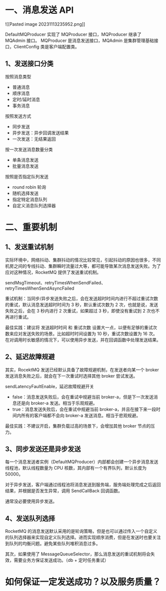 # 一、消息发送 API

![[Pasted image 20231113235952.png]]

DefaultMQProducer 实现了 MQProducer 接口，MQProducer 继承了 MQAdmin 接口。
MQProducer 是消息发送接口，MQAdmin 是集群管理基础接口，ClientConfig 类是客户端配置类。


## 1、发送接口分类

按照消息类型
- 普通消息
- 顺序消息
- 定时/延时消息
- 事务消息

按照发送方式
- 同步发送
- 异步发送：异步回调发送结果
- 一次发送：无结果返回

按一次发送消息数量分类
- 单条消息发送
- 批量消息发送

按照是否指定队列发送
- round robin 轮询
- 随机选择发送
- 指定特定消息队列
- 自定义消息队列选择器


# 二、重要机制

## 1、发送重试机制

实际环境中，网络抖动、集群抖动的情况比较常见，引起抖动的原因也很多，不同机房之间的专线抖动、集群瞬时流量过大等，都可能导致某次消息发送失败。为了应对这种情况，RocketMQ 提供了发送重试机制。

sendMsgTimeout、retryTimesWhenSendFailed、retryTimesWhenSendAsyncFailed

重试机制：当同步/异步发送失败之后，会在发送超时时间内进行不超过重试次数的重试，默认消息发送超时时间为 3 秒，默认重试次数为 2 次，也就是说，发送失败之后，会在 3 秒内进行 2 次重试，如果超过 3 秒，即使没有重试到 2 次也不再进行重试。

最佳实践：建议将 发送超时时间 和 重试次数 设置大一点，以便有足够的重试次数来应对发送失败的场景。比如超时时间设置为 10 秒，重试次数设置为 16 次。
在对调用时长敏感的情况下，可以使用异步发送，并在回调函数中处理发送结果。

## 2、延迟故障规避

其实，RocektMQ 发送已经默认具备了故障规避机制，在发送者向某一个 broker 发送消息失败之后，就会在下一次重试时选择其他 broker 尝试发送。

sendLatencyFaultEnable，延迟故障规避开关
- false：消息发送失败后，会在重试中规避当前 broker-a，但是下一次发送消息还是向 broker-a 发送。相当于乐观规避。
- true：消息发送失败后，会在重试中规避当前 broker-a，并且在接下来一段时间内所有的客户端都不会向 broker-a 发送消息。相当于悲观规避。

最佳实践：不建议开启，集群负载过高的场景下，会增加其他 broker 节点的压力。

## 3、同步发送还是异步发送

每一个消息发送者实例（DefaultMQProducer）内部都会创建一个异步消息发送线程池，默认线程数量为 CPU 核数，其内部有一个有界队列，默认长度为 50000。

对于异步发送，客户端通过线程池将消息发送到服务端，服务端处理完成之后返回结果，并根据是否发生异常，调用 SendCallBack 回调函数。

通常没必要使用异步发送。

## 4、发送队列选择

RocketMQ 的消息发送默认采用的是轮询策略，但是也可以通过传入一个自定义的队列选择器来实现自定义队列选择。进而实现顺序消费，但是在发送时也要关注到队列的均衡问题。避免某些队列堆积消息过多。

其次，如果使用了 MessageQueueSelector，那么消息发送的重试机制将会失效，需要业务方保证发送成功。（db + 定时任务重试）



























# 如何保证一定发送成功？以及服务质量？